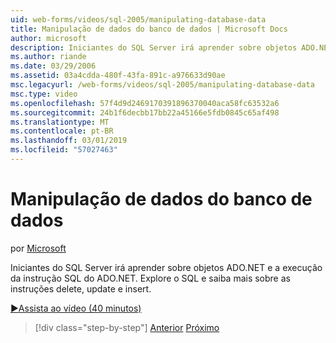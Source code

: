 ```yaml
---
uid: web-forms/videos/sql-2005/manipulating-database-data
title: Manipulação de dados do banco de dados | Microsoft Docs
author: microsoft
description: Iniciantes do SQL Server irá aprender sobre objetos ADO.NET e a execução da instrução SQL do ADO.NET. Explorar o SQL e saiba mais sobre como insert, update e delete STA...
ms.author: riande
ms.date: 03/29/2006
ms.assetid: 03a4cdda-480f-43fa-891c-a976633d90ae
msc.legacyurl: /web-forms/videos/sql-2005/manipulating-database-data
msc.type: video
ms.openlocfilehash: 57f4d9d2469170391896370040aca58fc63532a6
ms.sourcegitcommit: 24b1f6decbb17bb22a45166e5fdb0845c65af498
ms.translationtype: MT
ms.contentlocale: pt-BR
ms.lasthandoff: 03/01/2019
ms.locfileid: "57027463"
---
```

<a name="manipulating-database-data"></a>Manipulação de dados do banco de dados
====================
por [Microsoft](https://github.com/microsoft)

Iniciantes do SQL Server irá aprender sobre objetos ADO.NET e a execução da instrução SQL do ADO.NET. Explore o SQL e saiba mais sobre as instruções delete, update e insert.

[&#9654;Assista ao vídeo (40 minutos)](https://channel9.msdn.com/Blogs/ASP-NET-Site-Videos/manipulating-database-data)

> [!div class="step-by-step"]
> [Anterior](designing-relational-database-tables.md)
> [Próximo](more-structured-query-language.md)
